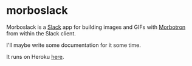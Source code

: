 # morboslack

Morboslack is a [Slack](https://slack.com) app for building images and GIFs with [Morbotron](http://morbotron.com) from within the Slack client.

I'll maybe write some documentation for it some time.

It runs on Heroku [here](https://morboslack.herokuapp.com/).